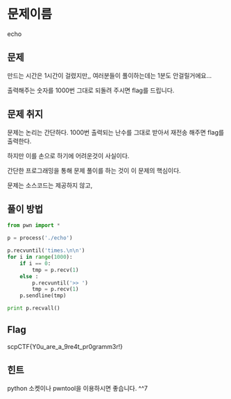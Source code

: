 #  문제이름

echo



## 문제

만드는 시간은 1시간이 걸렸지만,, 여러분들이 풀이하는데는 1분도 안걸릴거에요...

출력해주는 숫자를 1000번 그대로 되돌려 주시면 flag를 드립니다.



## 문제 취지

문제는 논리는 간단하다. 1000번 출력되는 난수를 그대로 받아서 재전송 해주면 flag를 출력한다.

하지만 이를 손으로 하기에 어려운것이 사실이다.

간단한 프로그래밍을 통해 문제 풀이를 하는 것이 이 문제의 핵심이다.

문제는 소스코드는 제공하지 않고, 



## 풀이 방법

```python
from pwn import *

p = process('./echo')

p.recvuntil('times.\n\n')
for i in range(1000):
	if i == 0:
		tmp = p.recv(1)
	else :
		p.recvuntil('>> ')
		tmp = p.recv(1)
	p.sendline(tmp)

print p.recvall()
```



## Flag

scpCTF{Y0u_are_a_9re4t_pr0gramm3r!}



## 힌트

python 소켓이나 pwntool을 이용하시면 좋습니다. ^^7